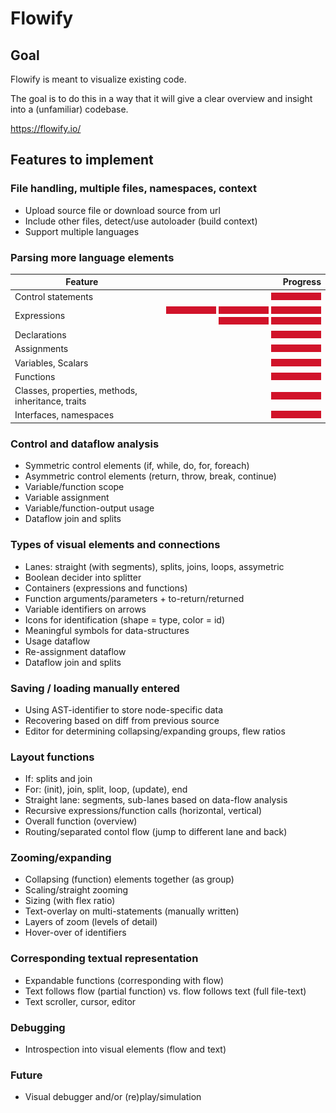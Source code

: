 # Flowify

## Goal

Flowify is meant to visualize existing code.

The goal is to do this in a way that it will give a clear overview and insight into a (unfamiliar) codebase.

https://flowify.io/

## Features to implement

[red]: /web/img/red_bar.png

### File handling, multiple files, namespaces, context

- Upload source file or download source from url 
- Include other files, detect/use autoloader (build context)
- Support multiple languages

### Parsing more language elements

| Feature | Progress |
| ------- | -------:|
| Control statements | ![alt text](https://raw.githubusercontent.com/visual-trials/flowify/master/web/img/red_bar.png) |
| Expressions      |  ![red] ![red] ![red] ![red] ![red] |
| Declarations |  ![alt text](web/img/red_bar.png) |
| Assignments |  ![alt text](web/img/red_bar.png) |
| Variables, Scalars |  ![alt text](web/img/red_bar.png) |
| Functions |  ![alt text](web/img/red_bar.png) |
| Classes, properties, methods, inheritance, traits |  ![alt text](web/img/red_bar.png) |
| Interfaces, namespaces |  ![alt text](web/img/red_bar.png) |

### Control and dataflow analysis

- Symmetric control elements (if, while, do, for, foreach)
- Asymmetric control elements (return, throw, break, continue)
- Variable/function scope
- Variable assignment
- Variable/function-output usage
- Dataflow join and splits

### Types of visual elements and connections

- Lanes: straight (with segments), splits, joins, loops, assymetric
- Boolean decider into splitter
- Containers (expressions and functions)
- Function arguments/parameters + to-return/returned
- Variable identifiers on arrows
- Icons for identification (shape = type, color = id)
- Meaningful symbols for data-structures
- Usage dataflow
- Re-assignment dataflow
- Dataflow join and splits

### Saving / loading manually entered 

- Using AST-identifier to store node-specific data
- Recovering based on diff from previous source
- Editor for determining collapsing/expanding groups, flew ratios

### Layout functions

- If: splits and join
- For: (init), join, split, loop, (update), end
- Straight lane: segments, sub-lanes based on data-flow analysis
- Recursive expressions/function calls (horizontal, vertical)
- Overall function (overview)
- Routing/separated contol flow (jump to different lane and back)

### Zooming/expanding

- Collapsing (function) elements together (as group)
- Scaling/straight zooming
- Sizing (with flex ratio)
- Text-overlay on multi-statements (manually written)
- Layers of zoom (levels of detail)
- Hover-over of identifiers

### Corresponding textual representation

- Expandable functions (corresponding with flow)
- Text follows flow (partial function) vs. flow follows text (full file-text)
- Text scroller, cursor, editor

### Debugging

- Introspection into visual elements (flow and text)

### Future

- Visual debugger and/or (re)play/simulation
